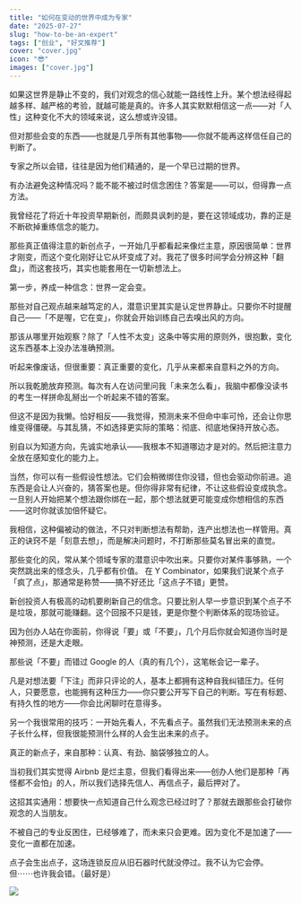 ```yaml
---
title: "如何在变动的世界中成为专家"
date: "2025-07-27"
slug: "how-to-be-an-expert"
tags: ["创业", "好文推荐"]
cover: "cover.jpg"
icon: "😎"
images: ["cover.jpg"]
---
```

如果这世界是静止不变的，我们对观念的信心就能一路线性上升。某个想法经得起越多样、越严格的考验，就越可能是真的。许多人其实默默相信这一点——对「人性」这种变化不大的领域来说，这么想或许没错。



但对那些会变的东西——也就是几乎所有其他事物——你就不能再这样信任自己的判断了。



专家之所以会错，往往是因为他们精通的，是一个早已过期的世界。



有办法避免这种情况吗？能不能不被过时信念困住？答案是——可以，但得靠一点方法。



我曾经花了将近十年投资早期新创，而颇具讽刺的是，要在这领域成功，靠的正是不断砍掉重练信念的能力。



那些真正值得注意的新创点子，一开始几乎都看起来像烂主意，原因很简单：世界才刚变，而这个变化刚好让它从坏变成了对。我花了很多时间学会分辨这种「翻盘」，而这套技巧，其实也能套用在一切新想法上。



第一步，养成一种信念：世界一定会变。



那些对自己观点越来越笃定的人，潜意识里其实是认定世界静止。只要你不时提醒自己——「不是喔，它在变」，你就会开始训练自己去嗅出风的方向。



那该从哪里开始观察？除了「人性不太变」这条中等实用的原则外，很抱歉，变化这东西基本上没办法准确预测。



听起来像废话，但很重要：真正重要的变化，几乎从来都来自意料之外的方向。



所以我乾脆放弃预测。每次有人在访问里问我「未来怎么看」，我脑中都像没读书的考生一样拼命乱掰出一个听起来不错的答案。



但这不是因为我懒。恰好相反——我觉得，预测未来不但命中率可怜，还会让你思维变得僵硬。与其乱猜，不如选择更实际的策略：彻底、彻底地保持开放心态。



别自以为知道方向，先诚实地承认——我根本不知道哪边才是对的。然后把注意力全放在感知变化的能力上。



当然，你可以有一些假设性想法。它们会稍微绑住你没错，但也会驱动你前进。追东西是会让人兴奋的，猜答案也是。但你得非常有纪律，不让这些假设变成执念。
一旦别人开始把某个想法跟你绑在一起，那个想法就更可能变成你想相信的东西——这时你就该加倍怀疑它。



我相信，这种偏被动的做法，不只对判断想法有帮助，连产出想法也一样管用。真正的诀窍不是「刻意去想」，而是解决问题时，不打断那些莫名冒出来的直觉。



那些变化的风，常从某个领域专家的潜意识中吹出来。只要你对某件事够熟，一个突然跳出来的怪念头，几乎都有价值。
在 Y Combinator，如果我们说某个点子「疯了点」，那通常是称赞——搞不好还比「这点子不错」更赞。



新创投资人有极高的动机要刷新自己的信念。只要比别人早一步意识到某个点子不是垃圾，那就可能赚翻。这个回报不只是钱，更是你整个判断体系的现场验证。



因为创办人站在你面前，你得说「要」或「不要」，几个月后你就会知道你当时是神预测，还是大走眼。



那些说「不要」而错过 Google 的人（真的有几个），这笔帐会记一辈子。



凡是对想法要「下注」而非只评论的人，基本上都拥有这种自我纠错压力。任何人，只要愿意，也能拥有这种压力——你只要公开写下自己的判断。写在有标题、有持久性的地方——你会比闲聊时在意得多。



另一个我很常用的技巧：一开始先看人，不先看点子。虽然我们无法预测未来的点子长什么样，但我很能预测什么样的人会生出未来的点子。



真正的新点子，来自那种：认真、有劲、脑袋够独立的人。



当初我们其实觉得 Airbnb 是烂主意，但我们看得出来——创办人他们是那种「再怪都不会怕」的人，所以我们选择先信人、再信点子，最后押对了。



这招其实通用：想要快一点知道自己什么观念已经过时了？那就去跟那些会打破你观念的人当朋友。



不被自己的专业反困住，已经够难了，而未来只会更难。因为变化不是加速了——变化一直都在加速。



点子会生出点子，这场连锁反应从旧石器时代就没停过。我不认为它会停。
但⋯⋯也许我会错。（最好是）




![](https://prod-files-secure.s3.us-west-2.amazonaws.com/112d0858-5090-4d34-a606-b75eb8d65fd2/46476355-9cf3-4e99-9b7a-3531bc426380/1000202064.png?X-Amz-Algorithm=AWS4-HMAC-SHA256&X-Amz-Content-Sha256=UNSIGNED-PAYLOAD&X-Amz-Credential=ASIAZI2LB466TR3SG6T4%2F20250905%2Fus-west-2%2Fs3%2Faws4_request&X-Amz-Date=20250905T224259Z&X-Amz-Expires=3600&X-Amz-Security-Token=IQoJb3JpZ2luX2VjEBYaCXVzLXdlc3QtMiJHMEUCIQD9kilH706EZl02yw%2B%2FdiC3ZPsK7kJdEzllhAco6yUs9AIgK9zsakpUCtrWla58kPRJtQ6EZYzmOhYjXJDyBsTWoRMq%2FwMIfxAAGgw2Mzc0MjMxODM4MDUiDL8G3iJMPgGHFHLrlCrcA9dArr1XIiPWpV6A44l2N%2B5z040VVxdPDGeInKtEEqmV7xsIqTJOod43ULU2gFYTMP2bSO%2BIisioOrvKp6pR759Ram5MOmPubto6jVjvAE8Kwitf%2F4Sg%2FMu8oeNRLcCCgYRJhAv5en8z4fDFqEt6h8JoeIMOe0KUKY4NqQE6NRou9i03xlNUh5EOEGbBewAMZskZ9yv%2Fc50cd0XnYvShokgrWl6aBER%2Bq5Rlc9lSEXYh3b15SxtP2bNbr1qOMoPc%2B3YpZOyxTyruLWaVKHflwZWCYYCOJDiREPuCUCKjSr01aRJbLfommlFWf5OaMICgykaVHNV9mPpqyXJePWidhiFD6e9lpL7MWzjxS%2Fyy0Ii7KQW9YKFTq%2FeoSQsE%2F%2BqzNnu%2BY7Kcm8srbw%2F7e9uEhidOo7dC8LVJJdSNgSoLhDO6O%2BR%2Bz0la9xC%2FRhuiDFFx7xDHwvE0zNkHZwXIcrT43%2FVd6ebonyqDCxQgcJl5vHt7vpR442Ta8tdeMOl4VcTTF0GSxdfTM4PJx9WOfa1pAmU13mMd2V64k2OvbjpvJ6pMN5LsdB91vt9bJlohFxwybElpiKibsgGz1oPy3%2Fva4ZR8QHLwmggy%2F6ZMJQU9iMLPv4JgsAMY0iIYTFxaMO6z7cUGOqUBKy2tAZKg%2FvoCj0v6cw4j3yb90WzXVTqWnPqxg8aEaS0qN8GVZ9c0iSoIpcI7kx%2B7y89mezqMEenVZQ7qfMt0jU%2FWlvj0uEwNLMelpQAz1npXXczh1ub%2B9M7D15TdVR%2BIEJwpHBiIWEUNBM1vIRvZVKH6fSs%2Bq9DNS4Ml0goMRuFtTGya0vk2mpl5yuCODsIKs%2FFfRpzmHSlAsXKbtPwRJOfCVCPB&X-Amz-Signature=32b4eb358306ac1a3d843cd676e5821941ee62660a41c7599c29da6bdd2c11e3&X-Amz-SignedHeaders=host&x-amz-checksum-mode=ENABLED&x-id=GetObject)

